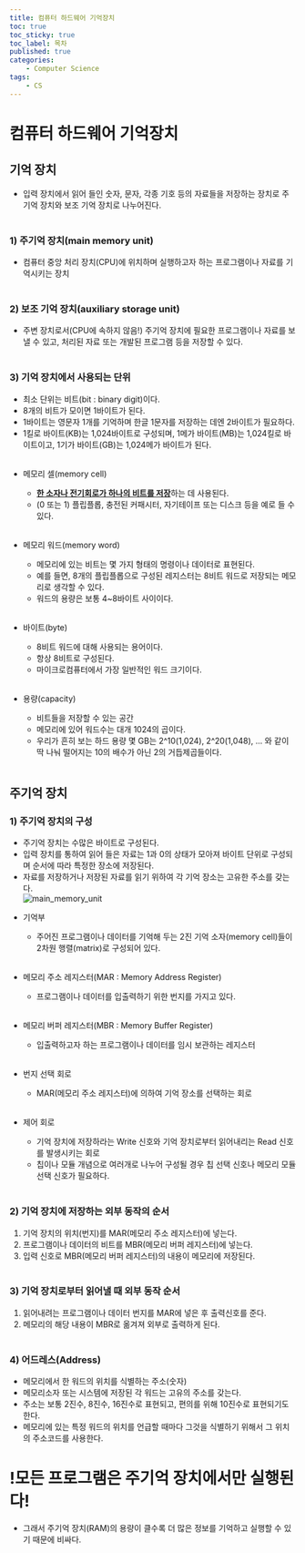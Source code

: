 ```yaml
---
title: 컴퓨터 하드웨어 기억장치
toc: true
toc_sticky: true
toc_label: 목차
published: true
categories:
    - Computer Science
tags:
    - CS
---
```

# 컴퓨터 하드웨어 기억장치<br>

## 기억 장치<br>
* 입력 장치에서 읽어 들인 숫자, 문자, 각종 기호 등의 자료들을 저장하는 장치로 주기억 장치와 보조 기억 장치로 나누어진다.<br><br>

### 1) 주기억 장치(main memory unit)<br>
* 컴퓨터 중앙 처리 장치(CPU)에 위치하며 실행하고자 하는 프로그램이나 자료를 기억시키는 장치<br><br>

### 2) 보조 기억 장치(auxiliary storage unit)<br>
* 주변 장치로서(CPU에 속하지 않음!) 주기억 장치에 필요한 프로그램이나 자료를 보낼 수 있고, 처리된 자료 또는 개발된 프로그램 등을 저장할 수 있다.<br><br>

### 3) 기억 장치에서 사용되는 단위<br>
* 최소 단위는 비트(bit : binary digit)이다. <br>
* 8개의 비트가 모이면 1바이트가 된다.<br>
* 1바이트는 영문자 1개를 기억하며 한글 1문자를 저장하는 데엔 2바이트가 필요하다.<br>
* 1킬로 바이트(KB)는 1,024바이트로 구성되며, 1메가 바이트(MB)는 1,024킬로 바이트이고, 1기가 바이트(GB)는 1,024메가 바이트가 된다.<br><br>

- 메모리 셀(memory cell)<br>
    * <U>**한 소자나 전기회로가 하나의 비트를 저장**</U>하는 데 사용된다.<br>
    * (0 또는 1) 플립플롭, 충전된 커패시터, 자기테이프 또는 디스크 등을 예로 들 수 있다.<br><br>
    
- 메모리 워드(memory word)<br>
    * 메모리에 있는 비트는 몇 가지 형태의 명령이나 데이터로 표현된다.<br>
    * 예를 들면, 8개의 플립플롭으로 구성된 레지스터는 8비트 워드로 저장되는 메모리로 생각할 수 있다.<br>
    * 워드의 용량은 보통 4~8바이트 사이이다.<br><br>
    
- 바이트(byte)<br>
    * 8비트 워드에 대해 사용되는 용어이다.<br>
    * 항상 8비트로 구성된다.<br>
    * 마이크로컴퓨터에서 가장 일반적인 워드 크기이다.<br><br>
    
- 용량(capacity)<br>
    * 비트들을 저장할 수 있는 공간<br>
    * 메모리에 있어 워드수는 대개 1024의 곱이다.<br>
    * 우리가 흔히 보는 하드 용량 몇 GB는 2^10(1,024), 2^20(1,048), ... 와 같이 딱 나눠 떨어지는 10의 배수가 아닌 2의 거듭제곱들이다.<br><br>
    

## 주기억 장치<br>
### 1) 주기억 장치의 구성<br>
* 주기억 장치는 수많은 바이트로 구성된다.
* 입력 장치를 통하여 읽어 들은 자료는 1과 0의 상태가 모아져 바이트 단위로 구성되며 순서에 따라 특정한 장소에 저장된다.<br>
* 자료를 저장하거나 저장된 자료를 읽기 위하여 각 기억 장소는 고유한 주소를 갖는다.<br>
![main_memory_unit](../../assets/images/main_memory_unit.jpeg)<br>

- 기억부<br>
    * 주어진 프로그램이나 데이터를 기억해 두는 2진 기억 소자(memory cell)들이 2차원 행렬(matrix)로 구성되어 있다.<br><br>
    
- 메모리 주소 레지스터(MAR : Memory Address Register)<br>
    * 프로그램이나 데이터를 입출력하기 위한 번지를 가지고 있다.<br><br>
    
- 메모리 버퍼 레지스터(MBR : Memory Buffer Register)<br>
    * 입출력하고자 하는 프로그램이나 데이터를 임시 보관하는 레지스터<br><br>
    
- 번지 선택 회로<br>
    * MAR(메모리 주소 레지스터)에 의하여 기억 장소를 선택하는 회로<br><br>
    
- 제어 회로<br>
    * 기억 장치에 저장하라는 Write 신호와 기억 장치로부터 읽어내리는 Read 신호를 발생시키는 회로<br>
    * 칩이나 모듈 개념으로 여러개로 나누어 구성될 경우 칩 선택 신호나 메모리 모듈 선택 신호가 필요하다.<br><br>
    
### 2) 기억 장치에 저장하는 외부 동작의 순서<br>
1. 기억 장치의 위치(번지)를 MAR(메모리 주소 레지스터)에 넣는다.<br>
2. 프로그램이나 데이터의 비트를 MBR(메모리 버퍼 레지스터)에 넣는다.<br>
3. 입력 신호로 MBR(메모리 버퍼 레지스터)의 내용이 메모리에 저장된다.<br><br>

### 3) 기억 장치로부터 읽어낼 때 외부 동작 순서<br>
1. 읽어내려는 프로그램이나 데이터 번지를 MAR에 넣은 후 출력신호를 준다.<br>
2. 메모리의 해당 내용이 MBR로 옮겨져 외부로 출력하게 된다.<br><br>

### 4) 어드레스(Address)<br>
* 메모리에서 한 워드의 위치를 식별하는 주소(숫자)<br>
* 메모리소자 또는 시스템에 저장된 각 워드는 고유의 주소를 갖는다.<br>
* 주소는 보통 2진수, 8진수, 16진수로 표현되고, 편의를 위해 10진수로 표현되기도 한다.<br>
* 메모리에 있는 특정 워드의 위치를 언급할 때마다 그것을 식별하기 위해서 그 위치의 주소코드를 사용한다.<br>

# !모든 프로그램은 주기억 장치에서만 실행된다!
* 그래서 주기억 장치(RAM)의 용량이 클수록 더 많은 정보를 기억하고 실행할 수 있기 때문에 비싸다.<br><br><br>
